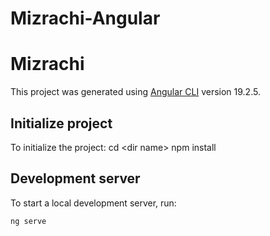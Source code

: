 # Mizrachi-Angular
# Mizrachi

This project was generated using [Angular CLI](https://github.com/angular/angular-cli) version 19.2.5.

## Initialize project

To initialize the project:
cd \<dir name\>
npm install

## Development server

To start a local development server, run:

```bash
ng serve
```


